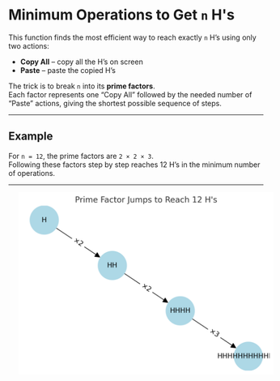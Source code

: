 # Minimum Operations to Get `n` H's

This function finds the most efficient way to reach exactly `n` H’s using only two actions:

- **Copy All** – copy all the H’s on screen  
- **Paste** – paste the copied H’s

The trick is to break `n` into its **prime factors**.  
Each factor represents one “Copy All” followed by the needed number of “Paste” actions, giving the shortest possible sequence of steps.

---

## Example

For `n = 12`, the prime factors are `2 × 2 × 3`.  
Following these factors step by step reaches 12 H’s in the minimum number of operations.

---

<img src="../imgs/min_operations.png" alt="Prime Factor Jumps" style="margin-left:20px; margin-right:20px;">
